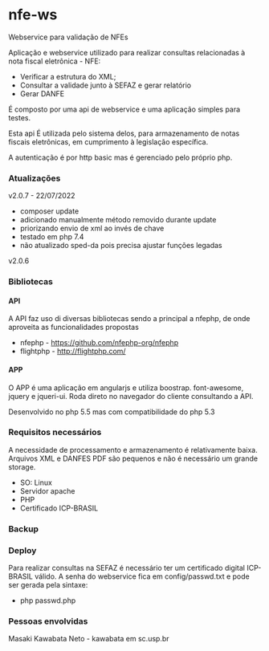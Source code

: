 # nfe-ws
Webservice para validação de NFEs

Aplicação e webservice utilizado para realizar consultas relacionadas à nota fiscal eletrônica - NFE:

- Verificar a estrutura do XML;
- Consultar a validade junto à SEFAZ e gerar relatório
- Gerar DANFE

É composto por uma api de webservice e uma aplicação simples para testes.

Esta api É utilizada pelo sistema delos, para armazenamento de notas fiscais eletrônicas, em cumprimento à legislação específica.

A autenticação é por http basic mas é gerenciado pelo próprio php.

### Atualizações

v2.0.7 - 22/07/2022

 - composer update
 - adicionado manualmente método removido durante update
 - priorizando envio de xml ao invés de chave
 - testado em php 7.4
 - não atualizado sped-da pois precisa ajustar funções legadas

v2.0.6

### Bibliotecas ###

#### API ####
A API faz uso di diversas bibliotecas sendo a principal a nfephp, de onde aproveita as funcionalidades propostas

- nfephp - https://github.com/nfephp-org/nfephp
- flightphp - http://flightphp.com/

#### APP ####

O APP é uma aplicação em angularjs e utiliza boostrap. font-awesome, jquery e jqueri-ui.
Roda direto no navegador do cliente consultando a API.

Desenvolvido no php 5.5 mas com compatibilidade do php 5.3

### Requisitos necessários ###

A necessidade de processamento e armazenamento é relativamente baixa. Arquivos XML e DANFES PDF são pequenos e não é necessário um grande storage.

- SO: Linux
- Servidor apache
- PHP
- Certificado ICP-BRASIL


### Backup ###




### Deploy ###

Para realizar consultas na SEFAZ é necessário ter um certificado digital ICP-BRASIL válido.
A senha do webservice fica em config/passwd.txt e pode ser gerada pela sintaxe:

- php passwd.php



### Pessoas envolvidas ###

Masaki Kawabata Neto - kawabata em sc.usp.br